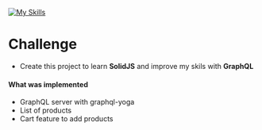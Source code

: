 [![My Skills](https://skillicons.dev/icons?i=js,html,css,solidjs,graphql)](https://skillicons.dev)


# Challenge

- Create this project to learn **SolidJS** and improve my skils with **GraphQL**

#### What was implemented

- GraphQL server with graphql-yoga
- List of products 
- Cart feature to add products


